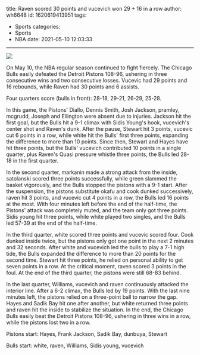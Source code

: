 title: Raven scored 30 points and vucevich won 29 + 16 in a row
author: wh6648
id: 1620619413951
tags: 
- Sports
categories: 
- Sports
- NBA
date: 2021-05-10 12:03:33
---
![](https://p4.itc.cn/q_70/images01/20210510/9b1e2bbdb2b44a33a4f78e432b6e95f0.jpeg)


On May 10, the NBA regular season continued to fight fiercely. The Chicago Bulls easily defeated the Detroit Pistons 108-96, ushering in three consecutive wins and two consecutive losses. Vucevic had 29 points and 16 rebounds, while Raven had 30 points and 6 assists.

Four quarters score (bulls in front): 28-18, 29-21, 26-29, 25-28.

In this game, the Pistons' Diallo, Dennis Smith, Josh Jackson, pramley, mcgrudd, Joseph and Ellington were absent due to injuries. Jackson hit the first goal, but the Bulls hit a 9-1 climax with Sidis Young's hook, vucevich's center shot and Raven's dunk. After the pause, Stewart hit 3 points, vucevic cut 6 points in a row, while white hit the Bulls' first three points, expanding the difference to more than 10 points. Since then, Stewart and Hayes have hit three points, but the Bulls' vucevich contributed 10 points in a single quarter, plus Raven's Quasi pressure whistle three points, the Bulls led 28-18 in the first quarter.

In the second quarter, markanin made a strong attack from the inside, satolanski scored three points successfully, while green slammed the basket vigorously, and the Bulls stopped the pistons with a 9-1 start. After the suspension, the pistons substitute okafu and cook dunked successively, raven hit 3 points, and vucevic cut 4 points in a row, the Bulls led 16 points at the most. With four minutes left before the end of the half-time, the Pistons' attack was completely muted, and the team only got three points. Sidis young hit three points, while white played two singles, and the Bulls led 57-39 at the end of the half-time.

In the third quarter, white scored three points and vucevic scored four. Cook dunked inside twice, but the pistons only got one point in the next 2 minutes and 32 seconds. After white and vucevich led the bulls to play a 7-1 high tide, the Bulls expanded the difference to more than 20 points for the second time. Stewart hit three points, he relied on personal ability to get seven points in a row. At the critical moment, raven scored 3 points in the foul. At the end of the third quarter, the pistons were still 68-83 behind.

In the last quarter, Williams, vucevich and raven continuously attacked the interior line. After a 6-2 climax, the Bulls led by 19 points. With the last nine minutes left, the pistons relied on a three-point ball to narrow the gap. Hayes and Sadik Bay hit one after another, but white returned three points and raven hit the inside to stabilize the situation. In the end, the Chicago Bulls easily beat the Detroit Pistons 108-96, ushering in three wins in a row, while the pistons lost two in a row.

Pistons start: Hayes, Frank Jackson, Sadik Bay, dunbuya, Stewart

Bulls start: white, raven, Williams, Sidis young, vucevich

